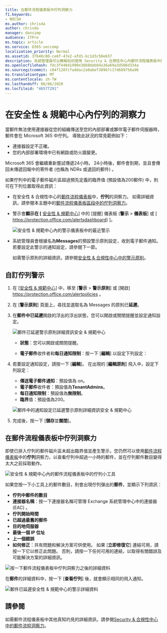```yaml
---
title: 在郵件流程儀表板中佇列洞察力
f1.keywords:
- NOCSH
ms.author: chrisda
author: chrisda
manager: dansimp
audience: ITPro
ms.topic: article
ms.service: O365-seccomp
localization_priority: Normal
ms.assetid: 37640c80-ce6f-47e2-afd1-bc1d3c50e637
description: 系統管理員可以瞭解如何使用 Security & 合規性中心內郵件流程儀表板中的 [佇列] 小工具，以透過輸出連接器監視其內部部署或夥伴組織的失敗郵件流程。
ms.openlocfilehash: fdc3f44041990e3860deb04a36a69a3d506d334a
ms.sourcegitcommit: c04f1207cfaddac2a9abef38967c17d689756a96
ms.translationtype: MT
ms.contentlocale: zh-TW
ms.lasthandoff: 08/06/2020
ms.locfileid: "46577291"
---
```

# <a name="queues-insight-in-the-security--compliance-center"></a>在安全性 & 規範中心內佇列的洞察力

當郵件無法使用連接器從您的組織傳送至您的內部部署或夥伴電子郵件伺服器時，郵件會在 Microsoft 365 中佇列。 導致此狀況的常見範例如下：

- 連接器設定不正確。
- 您的內部部署環境中已有網路或防火牆變更。

Microsoft 365 會繼續重新嘗試傳遞24小時。 24小時後，郵件會到期，並且會傳回未傳遞回報中的寄件者 (也稱為 NDRs 或退回的郵件) 。

如果佇列中的電子郵件磁片區超過預先定義的臨界值 (預設值為200郵件) 中，則可在下列位置取得此資訊：

- 在安全性 & 合規性中心的[郵件流程儀表板](mail-flow-insights-v2.md)中，**佇列**的洞察力。 如需詳細資訊，請參閱本主題中的[郵件流程儀表板區段中的佇列洞察力](#queues-insight-in-the-mail-flow-dashboard)。
  
- 警示會**顯示在 [** [安全性 & 規範中心](https://protection.office.com)] 中的 [提醒] 儀表板 (**警示** \> **儀表板**] 或 [ <https://protection.office.com/alertsdashboard>) ]。

  ![安全性 & 規範中心內的警示儀表板中的最近警示](../../media/mfi-queued-messages-alert.png)

- 系統管理員會根據名為**Messages**的預設警示原則設定，收到電子郵件通知。 若要設定此警示的通知設定，請參閱下一節。

  如需警示原則的詳細資訊，請參閱[安全性 & 合規性中心中的警示原則](../../compliance/alert-policies.md)。

## <a name="customize-queue-alerts"></a>自訂佇列警示

1. 在 [[安全性 & 規範中心](https://protection.office.com)] 中，移至 [**警示** \> **警示原則**] 或 [開啟] <https://protection.office.com/alertpolicies> 。

2. 在 [**警示原則**] 頁面上，尋找並選取名為 Messages 的原則已**延遲**。

3. 在**郵件中已延遲**開啟的浮出的浮出狀態，您可以開啟或關閉提醒並設定通知設定。

   ![郵件已延遲警示原則詳細資訊安全 & 規範中心](../../media/mfi-queued-messages-alert-policy.png)

   - **狀態**：您可以開啟或關閉提醒。

   - **電子郵件**收件者和**每日通知限制**：按一下 [**編輯**] 以設定下列設定：

4. 若要設定通知設定，請按一下 [**編輯**]。 在出現的 [**編輯原則**] 飛入中，設定下列設定：

   - **傳送電子郵件通知**：預設值為 on。
   - **電子郵件**收件者：預設值為**TenantAdmins**。
   - **每日通知限制**：預設值為**無限制**。
   - **臨界**值：預設值為200。

   ![郵件中的通知設定已延遲警示原則詳細資訊安全 & 規範中心](../../media/mfi-queued-messages-alert-policy-notification-settings.png)

5. 完成後，按一下 [**儲存**並**關閉**]。

## <a name="queues-insight-in-the-mail-flow-dashboard"></a>在郵件流程儀表板中佇列洞察力

即使已排入佇列的郵件磁片區未超出臨界值並產生警示，您仍然可以使用[郵件流程儀表板](mail-flow-insights-v2.md)中的**佇列**洞察力，以查看佇列中超過一小時的郵件，並在佇列郵件數目變得太大之前採取動作。

![安全性 & 規範中心內的郵件流程儀表板中的佇列小工具](../../media/mfi-queues-widget.png)

如果您按一下小工具上的郵件數目，則會出現佇列彈出的**郵件**，並顯示下列資訊：

- **佇列中郵件的數目**
- **連接器名稱**：按一下連接器名稱可管理 Exchange 系統管理中心中的連接器 (EAC) 。
- **佇列開始時間**
- **已超過最舊的郵件**
- **目的地伺服器**
- **最後一個 IP 位址**
- **上一個錯誤**
- **如何修正**：共有問題和解決方案可供使用。 如果 [**立即修復它**] 連結可用，請按一下它以修正此問題。 否則，請按一下任何可用的連結，以取得有關錯誤及可能解決方案的詳細資訊。

![按一下郵件流程儀表板中佇列洞察力之後的詳細資料](../../media/mfi-queues-details.png)

在**郵件**的詳細資料中，按一下 [**查看佇列**] 後，就會顯示相同的飛入通知。

![郵件已延遲安全性 & 規範中心的警示詳細資料](../../media/mfi-queued-messages-alert-details.png)

## <a name="see-also"></a>請參閱

如需郵件流程儀表板中其他真知灼見的詳細資訊，請參閱[Security & 合規性中心中的郵件流程洞察力](mail-flow-insights-v2.md)。
